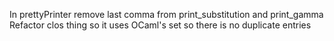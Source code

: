 In prettyPrinter remove last comma from print_substitution and print_gamma
Refactor clos thing so it uses OCaml's set so there is no duplicate entries